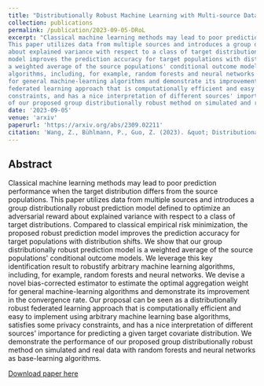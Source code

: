 ```yaml
---
title: "Distributionally Robust Machine Learning with Multi-source Data"
collection: publications
permalink: /publication/2023-09-05-DRoL
excerpt: "Classical machine learning methods may lead to poor prediction performance when the target distribution differs from the source populations. 
This paper utilizes data from multiple sources and introduces a group distributionally robust prediction model defined to optimize an adversarial reward 
about explained variance with respect to a class of target distributions. Compared to classical empirical risk minimization, the proposed robust prediction 
model improves the prediction accuracy for target populations with distribution shifts. We show that our group distributionally robust prediction model is 
a weighted average of the source populations' conditional outcome models. We leverage this key identification result to robustify arbitrary machine learning 
algorithms, including, for example, random forests and neural networks. We devise a novel bias-corrected estimator to estimate the optimal aggregation weight 
for general machine-learning algorithms and demonstrate its improvement in the convergence rate. Our proposal can be seen as a distributionally robust 
federated learning approach that is computationally efficient and easy to implement using arbitrary machine learning base algorithms, satisfies some privacy 
constraints, and has a nice interpretation of different sources' importance for predicting a given target covariate distribution. We demonstrate the performance 
of our proposed group distributionally robust method on simulated and real data with random forests and neural networks as base-learning algorithms."
date: '2023-09-05'
venue: 'arxiv'
paperurl: 'https://arxiv.org/abs/2309.02211'
citation: 'Wang, Z., Bühlmann, P., Guo, Z. (2023). &quot; Distributionally Robust Machine Learning with Multi-source Data &quot;'
---
```


## Abstract

Classical machine learning methods may lead to poor prediction performance when the target distribution differs from the source populations. This paper utilizes data from multiple sources and introduces a group distributionally robust prediction model defined to optimize an adversarial reward about explained variance with respect to a class of target distributions. Compared to classical empirical risk minimization, the proposed robust prediction model improves the prediction accuracy for target populations with distribution shifts. We show that our group distributionally robust prediction model is a weighted average of the source populations' conditional outcome models. We leverage this key identification result to robustify arbitrary machine learning algorithms, including, for example, random forests and neural networks. We devise a novel bias-corrected estimator to estimate the optimal aggregation weight for general machine-learning algorithms and demonstrate its improvement in the convergence rate. Our proposal can be seen as a distributionally robust federated learning approach that is computationally efficient and easy to implement using arbitrary machine learning base algorithms, satisfies some privacy constraints, and has a nice interpretation of different sources' importance for predicting a given target covariate distribution. We demonstrate the performance of our proposed group distributionally robust method on simulated and real data with random forests and neural networks as base-learning algorithms.

[Download paper here](https://arxiv.org/pdf/2309.02211.pdf)

<!-- Recommended citation: Wang, Z., Bühlmann, P., & Guo, Z. (2023). Distributionally Robust Machine Learning with Multi-source Data. arXiv preprint arXiv:2309.02211. -->